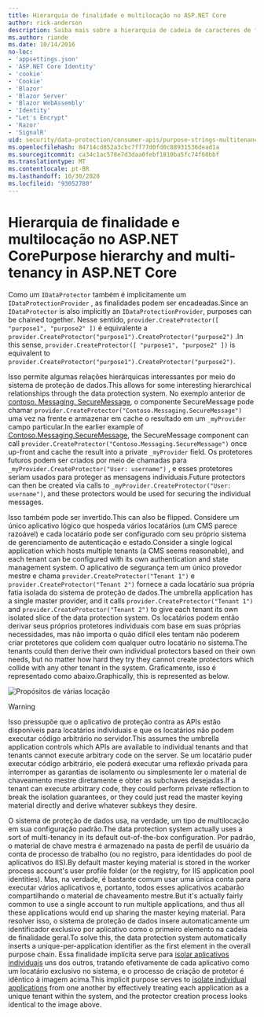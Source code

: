 ```yaml
---
title: Hierarquia de finalidade e multilocação no ASP.NET Core
author: rick-anderson
description: Saiba mais sobre a hierarquia de cadeia de caracteres de finalidade e multilocação, pois ela se relaciona com as APIs de proteção de dados ASP.NET Core.
ms.author: riande
ms.date: 10/14/2016
no-loc:
- 'appsettings.json'
- 'ASP.NET Core Identity'
- 'cookie'
- 'Cookie'
- 'Blazor'
- 'Blazor Server'
- 'Blazor WebAssembly'
- 'Identity'
- "Let's Encrypt"
- 'Razor'
- 'SignalR'
uid: security/data-protection/consumer-apis/purpose-strings-multitenancy
ms.openlocfilehash: 84714cd852a3cbc7ff77d0fd0c88931536dead1a
ms.sourcegitcommit: ca34c1ac578e7d3daa0febf1810ba5fc74f60bbf
ms.translationtype: MT
ms.contentlocale: pt-BR
ms.lasthandoff: 10/30/2020
ms.locfileid: "93052780"
---
```

# <a name="purpose-hierarchy-and-multi-tenancy-in-aspnet-core"></a><span data-ttu-id="79049-103">Hierarquia de finalidade e multilocação no ASP.NET Core</span><span class="sxs-lookup"><span data-stu-id="79049-103">Purpose hierarchy and multi-tenancy in ASP.NET Core</span></span>

<span data-ttu-id="79049-104">Como um `IDataProtector` também é implicitamente um `IDataProtectionProvider` , as finalidades podem ser encadeadas.</span><span class="sxs-lookup"><span data-stu-id="79049-104">Since an `IDataProtector` is also implicitly an `IDataProtectionProvider`, purposes can be chained together.</span></span> <span data-ttu-id="79049-105">Nesse sentido, `provider.CreateProtector([ "purpose1", "purpose2" ])` é equivalente a `provider.CreateProtector("purpose1").CreateProtector("purpose2")` .</span><span class="sxs-lookup"><span data-stu-id="79049-105">In this sense, `provider.CreateProtector([ "purpose1", "purpose2" ])` is equivalent to `provider.CreateProtector("purpose1").CreateProtector("purpose2")`.</span></span>

<span data-ttu-id="79049-106">Isso permite algumas relações hierárquicas interessantes por meio do sistema de proteção de dados.</span><span class="sxs-lookup"><span data-stu-id="79049-106">This allows for some interesting hierarchical relationships through the data protection system.</span></span> <span data-ttu-id="79049-107">No exemplo anterior de [contoso. Messaging. SecureMessage](xref:security/data-protection/consumer-apis/purpose-strings#data-protection-contoso-purpose), o componente SecureMessage pode chamar `provider.CreateProtector("Contoso.Messaging.SecureMessage")` uma vez na frente e armazenar em cache o resultado em um `_myProvider` campo particular.</span><span class="sxs-lookup"><span data-stu-id="79049-107">In the earlier example of [Contoso.Messaging.SecureMessage](xref:security/data-protection/consumer-apis/purpose-strings#data-protection-contoso-purpose), the SecureMessage component can call `provider.CreateProtector("Contoso.Messaging.SecureMessage")` once up-front and cache the result into a private `_myProvider` field.</span></span> <span data-ttu-id="79049-108">Os protetores futuros podem ser criados por meio de chamadas para `_myProvider.CreateProtector("User: username")` , e esses protetores seriam usados para proteger as mensagens individuais.</span><span class="sxs-lookup"><span data-stu-id="79049-108">Future protectors can then be created via calls to `_myProvider.CreateProtector("User: username")`, and these protectors would be used for securing the individual messages.</span></span>

<span data-ttu-id="79049-109">Isso também pode ser invertido.</span><span class="sxs-lookup"><span data-stu-id="79049-109">This can also be flipped.</span></span> <span data-ttu-id="79049-110">Considere um único aplicativo lógico que hospeda vários locatários (um CMS parece razoável) e cada locatário pode ser configurado com seu próprio sistema de gerenciamento de autenticação e estado.</span><span class="sxs-lookup"><span data-stu-id="79049-110">Consider a single logical application which hosts multiple tenants (a CMS seems reasonable), and each tenant can be configured with its own authentication and state management system.</span></span> <span data-ttu-id="79049-111">O aplicativo de segurança tem um único provedor mestre e chama `provider.CreateProtector("Tenant 1")` e `provider.CreateProtector("Tenant 2")` fornece a cada locatário sua própria fatia isolada do sistema de proteção de dados.</span><span class="sxs-lookup"><span data-stu-id="79049-111">The umbrella application has a single master provider, and it calls `provider.CreateProtector("Tenant 1")` and `provider.CreateProtector("Tenant 2")` to give each tenant its own isolated slice of the data protection system.</span></span> <span data-ttu-id="79049-112">Os locatários podem então derivar seus próprios protetores individuais com base em suas próprias necessidades, mas não importa o quão difícil eles tentam não poderem criar protetores que colidem com qualquer outro locatário no sistema.</span><span class="sxs-lookup"><span data-stu-id="79049-112">The tenants could then derive their own individual protectors based on their own needs, but no matter how hard they try they cannot create protectors which collide with any other tenant in the system.</span></span> <span data-ttu-id="79049-113">Graficamente, isso é representado como abaixo.</span><span class="sxs-lookup"><span data-stu-id="79049-113">Graphically, this is represented as below.</span></span>

![Propósitos de várias locação](purpose-strings-multitenancy/_static/purposes-multi-tenancy.png)

>[!WARNING]
> <span data-ttu-id="79049-115">Isso pressupõe que o aplicativo de proteção contra as APIs estão disponíveis para locatários individuais e que os locatários não podem executar código arbitrário no servidor.</span><span class="sxs-lookup"><span data-stu-id="79049-115">This assumes the umbrella application controls which APIs are available to individual tenants and that tenants cannot execute arbitrary code on the server.</span></span> <span data-ttu-id="79049-116">Se um locatário puder executar código arbitrário, ele poderá executar uma reflexão privada para interromper as garantias de isolamento ou simplesmente ler o material de chaveamento mestre diretamente e obter as subchaves desejadas.</span><span class="sxs-lookup"><span data-stu-id="79049-116">If a tenant can execute arbitrary code, they could perform private reflection to break the isolation guarantees, or they could just read the master keying material directly and derive whatever subkeys they desire.</span></span>

<span data-ttu-id="79049-117">O sistema de proteção de dados usa, na verdade, um tipo de multilocação em sua configuração padrão.</span><span class="sxs-lookup"><span data-stu-id="79049-117">The data protection system actually uses a sort of multi-tenancy in its default out-of-the-box configuration.</span></span> <span data-ttu-id="79049-118">Por padrão, o material de chave mestra é armazenado na pasta de perfil de usuário da conta de processo de trabalho (ou no registro, para identidades do pool de aplicativos do IIS).</span><span class="sxs-lookup"><span data-stu-id="79049-118">By default master keying material is stored in the worker process account's user profile folder (or the registry, for IIS application pool identities).</span></span> <span data-ttu-id="79049-119">Mas, na verdade, é bastante comum usar uma única conta para executar vários aplicativos e, portanto, todos esses aplicativos acabarão compartilhando o material de chaveamento mestre.</span><span class="sxs-lookup"><span data-stu-id="79049-119">But it's actually fairly common to use a single account to run multiple applications, and thus all these applications would end up sharing the master keying material.</span></span> <span data-ttu-id="79049-120">Para resolver isso, o sistema de proteção de dados insere automaticamente um identificador exclusivo por aplicativo como o primeiro elemento na cadeia de finalidade geral.</span><span class="sxs-lookup"><span data-stu-id="79049-120">To solve this, the data protection system automatically inserts a unique-per-application identifier as the first element in the overall purpose chain.</span></span> <span data-ttu-id="79049-121">Essa finalidade implícita serve para [isolar aplicativos individuais](xref:security/data-protection/configuration/overview#per-application-isolation) uns dos outros, tratando efetivamente de cada aplicativo como um locatário exclusivo no sistema, e o processo de criação de protetor é idêntico à imagem acima.</span><span class="sxs-lookup"><span data-stu-id="79049-121">This implicit purpose serves to [isolate individual applications](xref:security/data-protection/configuration/overview#per-application-isolation) from one another by effectively treating each application as a unique tenant within the system, and the protector creation process looks identical to the image above.</span></span>

